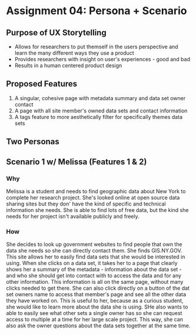 # Assignment 04: Persona + Scenario

## Purpose of UX Storytelling

- Allows for researchers to put themself in the users perspective and learn the many different ways they use a product
- Provides researchers with insight on user's experiences - good and bad
- Results in a human centered product design

## Proposed Features

1. A singular, cohesive page with metadata summary and data set owner contact
2. A page with all site member's owned data sets and contact information
3. A tags feature to more aesthetically filter for specifically themes data sets

## Two Personas

## Scenario 1 w/ Melissa (Features 1 & 2)

### Why 

Melissa is a student and needs to find geographic data about New York to complete her research project. She's looked online at open source data sharing sites but they don' have the kind of specific and technical information she needs. She is able to find lots of free data, but the kind she needs for her project isn't available publicly and freely. 

### How

She decides to look up government websites to find people that own the data she needs so she can directly contact them. She finds GIS.NY.GOV. This site allows her to easily find data sets that she would be interested in using. When she clicks on a data set, it takes her to a page that clearly shows her a summary of the metadata - information about the data set - and who she should get into contact with to access the data  and for any other information. This information is all on the same page, without many clicks needed to get there. She can also click directly on a button of the dat set owners name to access that member's page and see all the other data they have worked on. This is useful to her, because as a curious student, she would like to learn more about the data she is using. SHe also wants to able to easily see what other sets a single owner has so she can request access to multiple at a time for her large scale project. This way, she can also ask the owner questions about the data sets together at the same time. 



